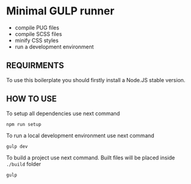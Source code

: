 # Minimal GULP runner

- compile PUG files
- compile SCSS files
- minify CSS styles
- run a development environment

## REQUIRMENTS

To use this boilerplate you should firstly install a Node.JS stable version.

## HOW TO USE

To setup all dependencies use next command

    npm run setup

To run a local development environment use next command

    gulp dev

To build a project use next command. Built files will be placed inside `./build` folder

    gulp
